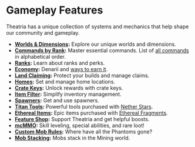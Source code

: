 # Gameplay Features

Theatria has a unique collection of systems and mechanics that help shape our community and gameplay.

- **[Worlds & Dimensions](./worlds-dimensions.md):** Explore our unique worlds and dimensions.
- **[Commands by Rank](./commands.md):** Master essential commands. List of [all commands](./all-commands.md) in alphabetical order.
- **[Ranks](./ranks/README.md):** Learn about ranks and perks.
- **[Economy](./economy/README.md):** Denarii and [ways to earn it](./economy/ways-to-make-denarii.md).
- **[Land Claiming](./land-claiming.md):** Protect your builds and manage claims.
- **[Homes](./homes.md):** Set and manage home locations.
- **[Crate Keys](./crate-keys.md):** Unlock rewards with crate keys.
- **[Item Filter](./itemfilter.md):** Simplify inventory management.
- **[Spawners](./spawners.md):** Get and use spawners.
- **[Titan Tools](titan-tools/README.md):** Powerful tools purchased with [Nether Stars](./nether-stars.md).
- **[Ethereal Items](ethereal-items/README.md):** Epic items purchased with [Ethereal Fragments](./ethereal-fragments.md).
- **[Feature Shop](./feature-shop.md):** Support Theatria and get helpful boosts.
- **[mcMMO](./mcmmo.md):** Skill leveling, special abilities, and rare loot!
- **[Custom Mob Rules](./mob-rules.md):** Where have all the Phantoms gone?
- **[Mob Stacking](./mob-stacking.md):** Mobs stack in the Mining world.